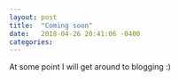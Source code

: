 ```yaml
---
layout: post
title:  "Coming soon"
date:   2018-04-26 20:41:06 -0400
categories:
---
```

At some point I will get around to blogging :)